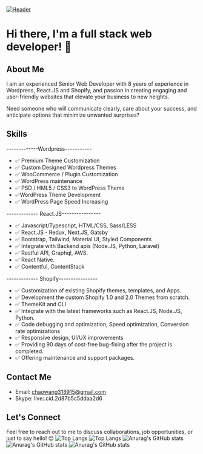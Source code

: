 [![Header](https://s3.amazonaws.com/creativetim_bucket/products/582/original/vision-ui-dashboard-pro-react.png "Header")](https://www.creative-tim.com/)


# Hi there, I'm a full stack web developer! 👋

## About Me
I am an experienced Senior Web Developer with 8 years of experience in Wordpress, React.JS and Shopify, and passion in creating engaging and user-friendly websites that elevate your business to new heights.

Need someone who will communicate clearly, care about your success, and anticipate options that minimize unwanted surprises? 

## Skills
 -------------Wordpress-----------
- ✅ Premium Theme Customization
- ✅ Custom Designed Wordpress Themes
- ✅ WooCommerce / Plugin Customization
- ✅ WordPress maintenance
- ✅ PSD / HML5 / CSS3 to WordPress Theme
- ✅WordPress Theme Development
- ✅ WordPress Page Speed Increasing

------------- React.JS----------------
- ✅ Javascript/Typescript, HTML/CSS, Sass/LESS
- ✅ React.JS - Redux, Next.JS, Gatsby
- ✅ Bootstrap, Tailwind, Material UI, Styled Components
- ✅ Integrate with Backend apis (Node.JS, Python, Laravel)
- ✅ Restful API, Graphql, AWS.
- ✅ React Native.
- ✅ Contentful, ContentStack

------------- Shopify----------------
- ✅ Customization of existing Shopify themes, templates, and Apps.
- ✅ Development the custom Shopify 1.0 and 2.0 Themes from scratch.
- ✅ ThemeKit and CLI
- ✅ Integrate with the latest frameworks such as React.JS, Node.JS, Python.
- ✅ Code debugging and optimization, Speed optimization, Conversion rate optimizations
- ✅ Responsive design, UI/UX improvements
- ✅ Providing 90 days of cost-free bug-fixing after the project is completed.
- ✅ Offering maintenance and support packages.
 
## Contact Me
- Email: chaowang318915@gmail.com
- Skype: live:.cid.2d87b5c5ddaa2d6

## Let's Connect
Feel free to reach out to me to discuss collaborations, job opportunities, or just to say hello! 😊
![Top Langs](https://github-readme-stats.vercel.app/api/top-langs/?username=chaowang318915&langs_count=8)
![Top Langs](https://github-readme-stats.vercel.app/api/top-langs/?username=chaowang318915&layout=compact)
![Anurag's GitHub stats](https://github-readme-stats.vercel.app/api?username=chaowang318915&show_icons=true&theme=radical)
![Anurag's GitHub stats](https://github-readme-stats.vercel.app/api?username=chaowang318915&show_icons=true)
![Anurag's GitHub stats](https://github-readme-stats.vercel.app/api?username=chaowang318915&show=reviews,discussions_started,discussions_answered,prs_merged,prs_merged_percentage)
